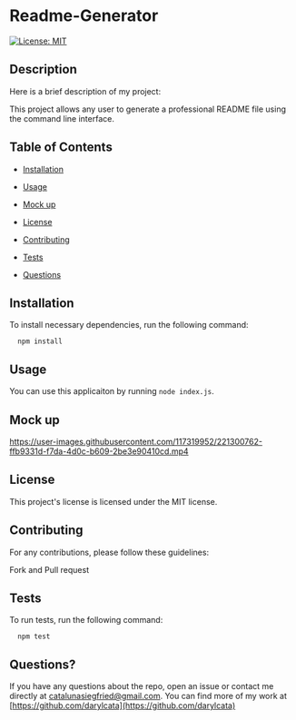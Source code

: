 # Readme-Generator

[![License: MIT](https://img.shields.io/badge/MIT-blue.svg)](https://opensource.org/licenses/MIT)

 ## Description 
 
 Here is a brief description of my project:
 
 This project allows any user to generate a professional README file using the command line interface.
## Table of Contents

* [Installation](#installation)

* [Usage](#usage)

* [Mock up](#mock-up)

* [License](#license)

* [Contributing](#contributing)

* [Tests](#tests)

* [Questions](#questions)
## Installation
 
To install necessary dependencies, run the following command:
 
      npm install
## Usage 

You can use this applicaiton by running `node index.js`.

## Mock up


https://user-images.githubusercontent.com/117319952/221300762-ffb9331d-f7da-4d0c-b609-2be3e90410cd.mp4


## License
 
This project's license is licensed under the MIT license.
## Contributing
 
For any contributions, please follow these guidelines:

 Fork and Pull request
## Tests
 
 To run tests, run the following command:
 
      npm test
## Questions?

If you have any questions about the repo, open an issue or contact me directly at catalunasiegfried@gmail.com. 
You can find more of my work at [https://github.com/darylcata](https://github.com/darylcata)
